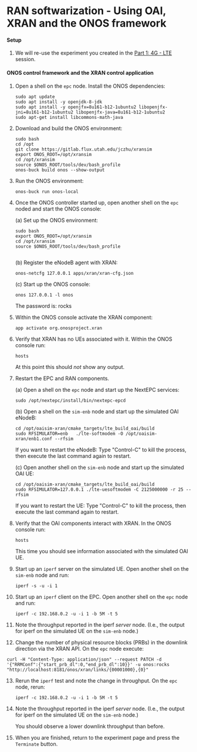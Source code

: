 # RAN softwarization - Using OAI, XRAN and the ONOS framework

#### Setup

1.  We will re-use the experiment you created in the [Part 1: 4G - LTE](https://gitlab.flux.utah.edu/teach-studentview/cs6480-2020/-/blob/master/LA%202/Part%201:%204G-LTE.md) session.

#### ONOS control framework and the XRAN control application 

1.  Open a shell on the `epc` node. Install the ONOS dependencies:
	```
	sudo apt update
	sudo apt install -y openjdk-8-jdk
	sudo apt install -y openjfx=8u161-b12-1ubuntu2 libopenjfx-jni=8u161-b12-1ubuntu2 libopenjfx-java=8u161-b12-1ubuntu2
	sudo apt-get install libcommons-math-java
	```

2.  Download and build the ONOS environment:
	```
	sudo bash
	cd /opt
	git clone https://gitlab.flux.utah.edu/jczhu/xransim
	export ONOS_ROOT=/opt/xransim
	cd /opt/xransim
	source $ONOS_ROOT/tools/dev/bash_profile
	onos-buck build onos --show-output
	```
	
3.  Run the ONOS environment:
	```
	onos-buck run onos-local
	```
	
3.  Once the ONOS controller started up, open another shell on the `epc` noded and start the ONOS console:

	(a) Set up the ONOS environment:
	
	```
	sudo bash
	export ONOS_ROOT=/opt/xransim
	cd /opt/xransim
	source $ONOS_ROOT/tools/dev/bash_profile
		
	```

	(b) Register the eNodeB agent with XRAN:
	
	```
	onos-netcfg 127.0.0.1 apps/xran/xran-cfg.json
	```
	
	(c) Start up the ONOS console:
	
	```
	onos 127.0.0.1 -l onos
	```
	The password is: rocks

5.  Within the ONOS console activate the XRAN component:

	```
	app activate org.onosproject.xran
	```
	
6.  Verify that XRAN has no UEs associated with it. Within the ONOS console run:

	```
	hosts
	```
	
	At this point this should *not* show any output.

7. Restart the EPC and RAN components.

	(a) Open a shell on the `epc` node and start up the NextEPC services:

	```
	sudo /opt/nextepc/install/bin/nextepc-epcd
	```

	(b) Open a shell on the `sim-enb` node and start up the simulated OAI eNodeB:

	```
    cd /opt/oaisim-xran/cmake_targets/lte_build_oai/build
    sudo RFSIMULATOR=enb   ./lte-softmodem -O /opt/oaisim-xran/enb1.conf --rfsim
    ```

	If you want to restart the eNodeB: Type "Control-C" to kill the process, then execute the last command again to restart.

	(c) Open another shell on the `sim-enb` node and start up the simulated OAI UE:

	```
	cd /opt/oaisim-xran/cmake_targets/lte_build_oai/build
	sudo RFSIMULATOR=127.0.0.1 ./lte-uesoftmodem -C 2125000000 -r 25 --rfsim

	```

	If you want to restart the UE: Type "Control-C" to kill the process, then execute the last command again to restart.
	
	
8.  Verify that the OAI components interact with XRAN. In the ONOS console run:

	```
	hosts
	```

	This time you should see information associated with the simulated OAI UE.

9.  Start up an `iperf` server on the simulated UE. Open another shell on the `sim-enb` node and run:

	```
	iperf -s -u -i 1
	```
	
10. Start up an `iperf` client on the EPC. Open another shell on the `epc` node and run:

	```
	iperf -c 192.168.0.2 -u -i 1 -b 5M -t 5
	```
	
11. Note the throughput reported in the iperf *server* node. (I.e., the output for iperf on the simulated UE on the `sim-enb` node.)

12.  Change the number of physical resource blocks (PRBs) in the downlink direction via the XRAN API. On the `epc` node execute: 

```
curl -H "Content-Type: application/json" --request PATCH -d '{"RRMConf":{"start_prb_dl":0,"end_prb_dl":10}}' -u onos:rocks "http://localhost:8181/onos/xran/links/{00001000},{0}"
```

13. Rerun the `iperf` test and note the change in throughput. On the `epc` node, rerun:

	```
	iperf -c 192.168.0.2 -u -i 1 -b 5M -t 5
	```
	
14. Note the throughput reported in the iperf *server* node. (I.e., the output for iperf on the simulated UE on the `sim-enb` node.)

	You should observe a lower downlink throughput than before.

15.  When you are finished, return to the experiment page and press the `Terminate` button.
